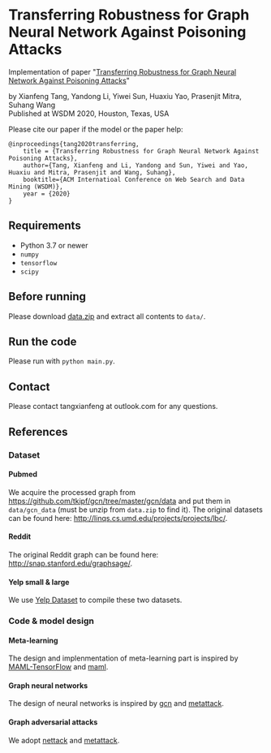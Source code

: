 # Transferring Robustness for Graph Neural Network Against Poisoning Attacks
Implementation of paper "[Transferring Robustness for Graph Neural Network Against Poisoning Attacks](https://arxiv.org/abs/1908.07558)"

by Xianfeng Tang, Yandong Li, Yiwei Sun, Huaxiu Yao, Prasenjit Mitra, Suhang Wang  
Published at WSDM 2020, Houston, Texas, USA

Please cite our paper if the model or the paper help:

```
@inproceedings{tang2020transferring,
	title = {Transferring Robustness for Graph Neural Network Against Poisoning Attacks},
	author={Tang, Xianfeng and Li, Yandong and Sun, Yiwei and Yao, Huaxiu and Mitra, Prasenjit and Wang, Suhang},
	booktitle={ACM Internatioal Conference on Web Search and Data Mining (WSDM)},
	year = {2020}
}
```

## Requirements
* Python 3.7 or newer
* `numpy`
* `tensorflow`
* `scipy`

## Before running
Please download [data.zip](https://drive.google.com/file/d/1N_tA-T8Ldw69PPRz8MKGwXBVYbL_-6--/view?usp=sharing) and extract all contents to `data/`.

## Run the code
Please run with `python main.py`.

## Contact
Please contact tangxianfeng at outlook.com for any questions.

## References
### Dataset
#### Pubmed
We acquire the processed graph from https://github.com/tkipf/gcn/tree/master/gcn/data and put them in `data/gcn_data` (must be unzip from `data.zip` to find it). The original datasets can be found here: http://linqs.cs.umd.edu/projects/projects/lbc/.

#### Reddit
The original Reddit graph can be found here: http://snap.stanford.edu/graphsage/.

#### Yelp small & large
We use [Yelp Dataset](https://www.yelp.com/dataset) to compile these two datasets.

### Code & model design
#### Meta-learning
The design and implenmentation of meta-learning part is inspired by [MAML-TensorFlow](https://github.com/dragen1860/MAML-TensorFlow) and [maml](https://github.com/cbfinn/maml).

#### Graph neural networks
The design of neural networks is inspired by [gcn](https://github.com/tkipf/gcn) and [metattack](https://github.com/danielzuegner/gnn-meta-attack).

#### Graph adversarial attacks
We adopt [nettack](https://github.com/danielzuegner/nettack) and [metattack](https://github.com/danielzuegner/gnn-meta-attack).

